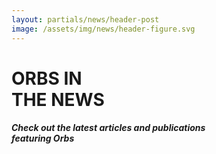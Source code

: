 ```yaml
---
layout: partials/news/header-post
image: /assets/img/news/header-figure.svg
---
```



# ORBS IN  </br> THE NEWS

##### Check out the latest articles and publications </br> featuring Orbs